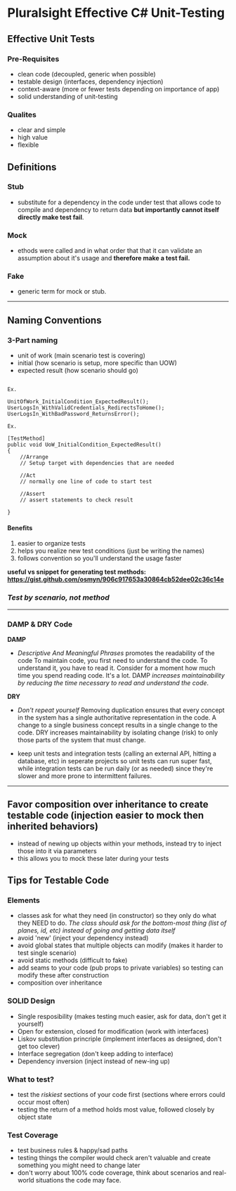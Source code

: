 # Pluralsight Effective C# Unit-Testing

## Effective Unit Tests

### Pre-Requisites

- clean code (decoupled, generic when possible)
- testable design (interfaces, dependency injection)
- context-aware (more or fewer tests depending on importance of app)
- solid understanding of unit-testing 

### Qualites

- clear and simple
- high value
- flexible

## Definitions

### Stub
- substitute for a dependency in the code under test that allows code to compile and dependency to return data __but importantly cannot itself directly make test fail__.

### Mock
- ethods were called and in what order that that it can validate an assumption about it's usage and __therefore make a test fail.__

### Fake 
- generic term for mock or stub.

---

## Naming Conventions

### 3-Part naming
- unit of work (main scenario test is covering)
- initial (how scenario is setup, more specific than UOW)
- expected result (how scenario should go)

~~~

Ex. 

UnitOfWork_InitialCondition_ExpectedResult();
UserLogsIn_WithValidCredentials_RedirectsToHome();
UserLogsIn_WithBadPassword_ReturnsError();

Ex.

[TestMethod]
public void UoW_InitialCondition_ExpectedResult()
{
    //Arrange
    // Setup target with dependencies that are needed

    //Act
    // normally one line of code to start test

    //Assert
    // assert statements to check result

}

~~~

#### Benefits
1) easier to organize tests
2) helps you realize new test conditions (just be writing the names)
3) follows convention so you'll understand the usage faster

__useful vs snippet for generating test methods: https://gist.github.com/osmyn/906c917653a30864cb52dee02c36c14e__



### *Test by scenario, not method*


---

### DAMP & DRY Code

__DAMP__ 
- *Descriptive And Meaningful Phrases* promotes the readability of the code
To maintain code, you first need to understand the code. To understand it, you have to read it. Consider for a moment how much time you spend reading code. It's a lot. DAMP *increases maintainability by reducing the time necessary to read and understand the code*.

__DRY__
- *Don't repeat yourself*
Removing duplication ensures that every concept in the system has a single authoritative representation in the code. A change to a single business concept results in a single change to the code. DRY increases maintainability by isolating change (risk) to only those parts of the system that must change.

- keep unit tests and integration tests (calling an external API, hitting a database, etc) in seperate projects so unit tests can run super fast, while integration tests can be run daily (or as needed) since they're slower and more prone to intermittent failures.

---

## Favor composition over inheritance to create testable code (injection easier to mock then inherited behaviors)
- instead of newing up objects within your methods, instead try to inject those into it via parameters
- this allows you to mock these later during your tests

## Tips for Testable Code

### Elements
- classes ask for what they need (in constructor) so they only do what they NEED to do. *The class should ask for the bottom-most thing (list of planes, id, etc) instead of going and getting data itself*
- avoid 'new' (inject your dependency instead)
- avoid global states that multiple objects can modify (makes it harder to test single scenario)
- avoid static methods (difficult to fake)
- add seams to your code (pub props to private variables) so testing can modify these after construction
- composition over inheritance

### SOLID Design
- Single resposibility (makes testing much easier, ask for data, don't get it yourself)
- Open for extension, closed for modification (work with interfaces)
- Liskov substitution princriple (implement interfaces as designed, don't get too clever)
- Interface segregation (don't keep adding to interface)
- Dependency inversion (inject instead of new-ing up)

### What to test?
- test the *riskiest* sections of your code first (sections where errors could occur most often)
- testing the return of a method holds most value, followed closely by object state

### Test Coverage
- test business rules & happy/sad paths
- testing things the compiler would check aren't valuable and create something you might need to change later
- don't worry about 100% code coverage, think about scenarios and real-world situations the code may face.